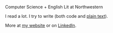 Computer Science + English Lit at Northwestern

I read a lot. I try to write (both code and [plain text](https://yongssh.github.io/writing)).

More at [my website](https://yongssh.github.io) or on [LinkedIn](https://www.linkedin.com/in/yong-yuhuang/).
<!--
**yongssh/yongssh** is a ✨ _special_ ✨ repository because its `README.md` (this file) appears on your GitHub profile.

Here are some ideas to get you started:

- 🔭 I’m currently working on ...
- 🌱 I’m currently learning ...
- 👯 I’m looking to collaborate on ...
- 🤔 I’m looking for help with ...
- 💬 Ask me about ...
- 📫 How to reach me: ...
- 😄 Pronouns: ...
- ⚡ Fun fact: ...
-->
